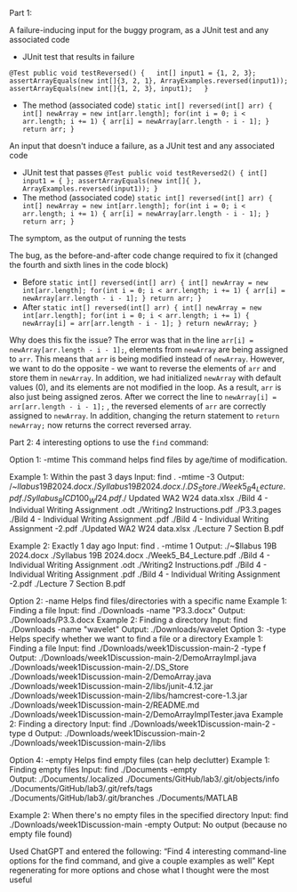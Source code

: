 Part 1: 

A failure-inducing input for the buggy program, as a JUnit test and any associated code 
- JUnit test that results in failure

`@Test
 public void testReversed() {  
   int[] input1 = {1, 2, 3};  
   assertArrayEquals(new int[]{3, 2, 1}, ArrayExamples.reversed(input1));  
   assertArrayEquals(new int[]{1, 2, 3}, input1);  
 }`
- The method (associated code)
`static int[] reversed(int[] arr) {
   int[] newArray = new int[arr.length];
   for(int i = 0; i < arr.length; i += 1) {
     arr[i] = newArray[arr.length - i - 1];
   }
   return arr;
 }`

An input that doesn't induce a failure, as a JUnit test and any associated code 
- JUnit test that passes
`@Test
 public void testReversed2() {
   int[] input1 = { };
   assertArrayEquals(new int[]{ }, ArrayExamples.reversed(input1));
 }`
- The method (associated code)
`static int[] reversed(int[] arr) {
   int[] newArray = new int[arr.length];
   for(int i = 0; i < arr.length; i += 1) {
     arr[i] = newArray[arr.length - i - 1];
   }
   return arr;
 }`

The symptom, as the output of running the tests


The bug, as the before-and-after code change required to fix it (changed the fourth and sixth lines in the code block)
- Before
`static int[] reversed(int[] arr) {
    int[] newArray = new int[arr.length];
    for(int i = 0; i < arr.length; i += 1) {
      arr[i] = newArray[arr.length - i - 1];
    }
    return arr;
  }`
- After
`static int[] reversed(int[] arr) {
    int[] newArray = new int[arr.length];
    for(int i = 0; i < arr.length; i += 1) {
      newArray[i] = arr[arr.length - i - 1];
    }
    return newArray;
  }`

Why does this fix the issue?
The error was that in the line `arr[i] = newArray[arr.length - i - 1];`, elements from `newArray` are being assigned to `arr`. 
This means that `arr` is being modified instead of `newArray`. However, we want to do the opposite - we want to reverse the 
elements of `arr` and store them in `newArray`. In addition, we had initialized `newArray` with default values (0), and its 
elements are not modified in the loop. As a result, `arr` is also just being assigned zeros. After we correct the line to 
`newArray[i] = arr[arr.length - i - 1];` , the reversed elements of `arr` are correctly assigned to `newArray`. In addition, 
changing the return statement to `return newArray;` now returns the correct reversed array.



Part 2:
4 interesting options to use the `find` command:

Option 1: -mtime
This command helps find files by age/time of modification. 

Example 1: Within the past 3 days
Input:
find . -mtime -3
Output:
/~$llabus 19B 2024.docx
./Syllabus 19B 2024.docx
./.DS_Store
./Week5_B4_Lecture.pdf
./Syllabus_BICD100_WI24.pdf
./~$Updated WA2 W24 data.xlsx
./Bild 4 - Individual Writing Assignment .odt
./Writing2 Instructions.pdf
./P3.3.pages
./Bild 4 - Individual Writing Assignment .pdf
./Bild 4 - Individual Writing Assignment -2.pdf
./Updated WA2 W24 data.xlsx
./Lecture 7 Section B.pdf

Example 2: Exactly 1 day ago
Input:
find . -mtime 1
Output:
./~$llabus 19B 2024.docx
./Syllabus 19B 2024.docx
./Week5_B4_Lecture.pdf
./Bild 4 - Individual Writing Assignment .odt
./Writing2 Instructions.pdf
./Bild 4 - Individual Writing Assignment .pdf
./Bild 4 - Individual Writing Assignment -2.pdf
./Lecture 7 Section B.pdf

Option 2: -name
Helps find files/directories with a specific name 
Example 1: Finding a file
Input: find ./Downloads -name "P3.3.docx"
Output: ./Downloads/P3.3.docx
Example 2: Finding a directory
Input: find ./Downloads -name "wavelet"
Output: ./Downloads/wavelet
Option 3: -type
Helps specify whether we want to find a file or a directory
Example 1: Finding a file
Input: find ./Downloads/week1Discussion-main-2 -type f
Output:
./Downloads/week1Discussion-main-2/DemoArrayImpl.java
./Downloads/week1Discussion-main-2/.DS_Store
./Downloads/week1Discussion-main-2/DemoArray.java
./Downloads/week1Discussion-main-2/libs/junit-4.12.jar
./Downloads/week1Discussion-main-2/libs/hamcrest-core-1.3.jar
./Downloads/week1Discussion-main-2/README.md
./Downloads/week1Discussion-main-2/DemoArrayImplTester.java 
Example 2: Finding a directory 
Input: find ./Downloads/week1Discussion-main-2 -type d
Output: 
./Downloads/week1Discussion-main-2
./Downloads/week1Discussion-main-2/libs

Option 4: -empty
Helps find empty files (can help declutter)
Example 1: Finding empty files
Input:
find ./Documents -empty         
Output:
./Documents/.localized
./Documents/GitHub/lab3/.git/objects/info
./Documents/GitHub/lab3/.git/refs/tags
./Documents/GitHub/lab3/.git/branches
./Documents/MATLAB

Example 2: When there's no empty files in the specified directory
Input: find ./Downloads/week1Discussion-main -empty
Output: No output (because no empty file found)

Used ChatGPT and entered the following:
“Find 4 interesting command-line options for the find command, and give a 
couple examples as well”
Kept regenerating for more options and chose what I thought were 
the most useful 

